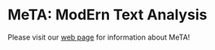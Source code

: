 # MeTA: ModErn Text Analysis

Please visit our [web page](http://smassung.github.io/meta/) for information
about MeTA!
